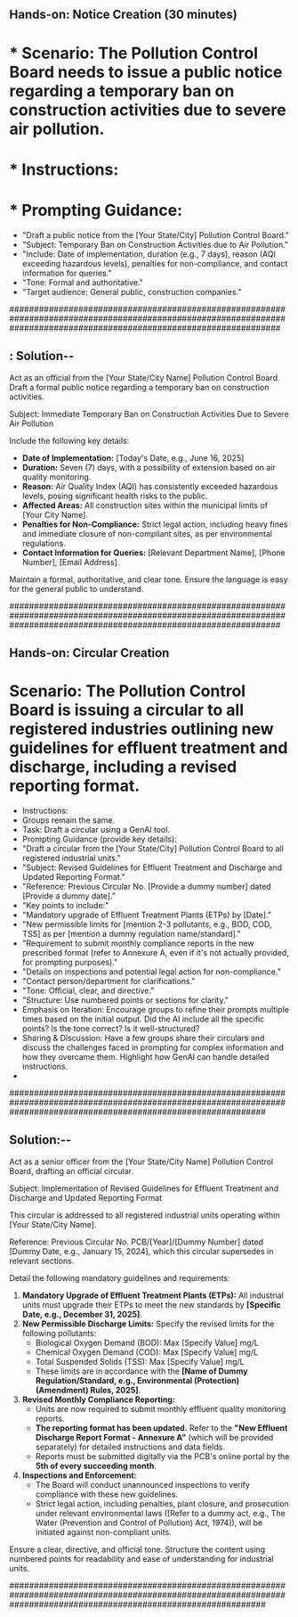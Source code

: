 ## Hands-on: Notice Creation (30 minutes)
# * Scenario: The Pollution Control Board needs to issue a public notice regarding a temporary ban on construction activities due to severe air pollution.
# * Instructions:

# * Prompting Guidance:
 * "Draft a public notice from the [Your State/City] Pollution Control Board."
 * "Subject: Temporary Ban on Construction Activities due to Air Pollution."
 * "Include: Date of implementation, duration (e.g., 7 days), reason (AQI exceeding hazardous levels), penalties for non-compliance, and contact information for queries."
 * "Tone: Formal and authoritative."
 * "Target audience: General public, construction companies."

#######################################################################################################################################################################
## : Solution--
Act as an official from the [Your State/City Name] Pollution Control Board.
Draft a formal public notice regarding a temporary ban on construction activities.

Subject: Immediate Temporary Ban on Construction Activities Due to Severe Air Pollution

Include the following key details:
- **Date of Implementation:** [Today's Date, e.g., June 16, 2025]
- **Duration:** Seven (7) days, with a possibility of extension based on air quality monitoring.
- **Reason:** Air Quality Index (AQI) has consistently exceeded hazardous levels, posing significant health risks to the public.
- **Affected Areas:** All construction sites within the municipal limits of [Your City Name].
- **Penalties for Non-Compliance:** Strict legal action, including heavy fines and immediate closure of non-compliant sites, as per environmental regulations.
- **Contact Information for Queries:** [Relevant Department Name], [Phone Number], [Email Address].

Maintain a formal, authoritative, and clear tone. Ensure the language is easy for the general public to understand.

#######################################################################################################################################################################

## Hands-on: Circular Creation 
#  Scenario: The Pollution Control Board is issuing a circular to all registered industries outlining new guidelines for effluent treatment and discharge, including a revised reporting format.
* Instructions:
* Groups remain the same.
* Task: Draft a circular using a GenAI tool.
* Prompting Guidance (provide key details):
* "Draft a circular from the [Your State/City] Pollution Control Board to all registered industrial units."
* "Subject: Revised Guidelines for Effluent Treatment and Discharge and Updated Reporting Format."
* "Reference: Previous Circular No. [Provide a dummy number] dated [Provide a dummy date]."
* "Key points to include:"
* "Mandatory upgrade of Effluent Treatment Plants (ETPs) by [Date]."
* "New permissible limits for [mention 2-3 pollutants, e.g., BOD, COD, TSS] as per [mention a dummy regulation name/standard]."
* "Requirement to submit monthly compliance reports in the new prescribed format (refer to Annexure A, even if it's not actually provided, for prompting purposes)."
* "Details on inspections and potential legal action for non-compliance."
* "Contact person/department for clarifications."
* "Tone: Official, clear, and directive."
* "Structure: Use numbered points or sections for clarity."
* Emphasis on Iteration: Encourage groups to refine their prompts multiple times based on the initial output. Did the AI include all the specific points? Is the tone correct? Is it well-structured?
* Sharing & Discussion: Have a few groups share their circulars and discuss the challenges faced in prompting for complex information and how they overcame them. Highlight how GenAI can handle detailed instructions.
* 
####################################################################################################################################################################
## Solution:--
Act as a senior officer from the [Your State/City Name] Pollution Control Board, drafting an official circular.

Subject: Implementation of Revised Guidelines for Effluent Treatment and Discharge and Updated Reporting Format

This circular is addressed to all registered industrial units operating within [Your State/City Name].

Reference: Previous Circular No. PCB/[Year]/[Dummy Number] dated [Dummy Date, e.g., January 15, 2024], which this circular supersedes in relevant sections.

Detail the following mandatory guidelines and requirements:
1.  **Mandatory Upgrade of Effluent Treatment Plants (ETPs):** All industrial units must upgrade their ETPs to meet the new standards by **[Specific Date, e.g., December 31, 2025]**.
2.  **New Permissible Discharge Limits:** Specify the revised limits for the following pollutants:
    * Biological Oxygen Demand (BOD): Max [Specify Value] mg/L
    * Chemical Oxygen Demand (COD): Max [Specify Value] mg/L
    * Total Suspended Solids (TSS): Max [Specify Value] mg/L
    * These limits are in accordance with the **[Name of Dummy Regulation/Standard, e.g., Environmental (Protection) (Amendment) Rules, 2025]**.
3.  **Revised Monthly Compliance Reporting:**
    * Units are now required to submit monthly effluent quality monitoring reports.
    * **The reporting format has been updated.** Refer to the **"New Effluent Discharge Report Format - Annexure A"** (which will be provided separately) for detailed instructions and data fields.
    * Reports must be submitted digitally via the PCB's online portal by the **5th of every succeeding month**.
4.  **Inspections and Enforcement:**
    * The Board will conduct unannounced inspections to verify compliance with these new guidelines.
    * Strict legal action, including penalties, plant closure, and prosecution under relevant environmental laws ([Refer to a dummy act, e.g., The Water (Prevention and Control of Pollution) Act, 1974]), will be initiated against non-compliant units.

Ensure a clear, directive, and official tone. Structure the content using numbered points for readability and ease of understanding for industrial units.

####################################################################################################################################################################
